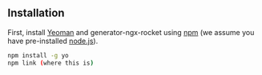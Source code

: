 ## Installation

First, install [Yeoman](http://yeoman.io) and generator-ngx-rocket using [npm](https://www.npmjs.com/) (we assume you have pre-installed [node.js](https://nodejs.org/)).

```bash
npm install -g yo
npm link (where this is)
```


